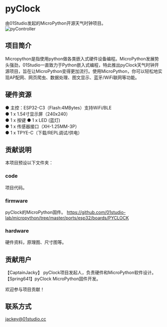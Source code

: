 # pyClock
由01Studio发起的MicroPython开源天气时钟项目。  
![pyController](https://www.01studio.cc/data/picture/pyClock.jpg)

## 项目简介
Micropython是指使用python做各类嵌入式硬件设备编程。MicroPython发展势头强劲，01Studio一直致力于Python嵌入式编程，特此推出pyClock天气时钟开源项目，旨在让MicroPython变得更加流行。使用MicroPython，你可以轻松地实现AP配网、网页爬虫、数据处理、图文显示、蓝牙/WiFi联网等功能。


## 硬件资源
● 主控：ESP32-C3（Flash:4MBytes）支持WiFi/BLE   
● 1 x 1.54寸显示屏（240x240）   
● 1 x 按键 
● 1 x LED (蓝灯)  
● 1 x 传感器接口（XH-1.25MM-3P）  
● 1 x TPYE-C（下载/REPL调试/供电）  

## 贡献说明
本项目预设以下文件夹：

### code
项目代码。

### firmware
pyClock的MicroPython固件。
https://github.com/01studio-lab/micropython/tree/master/ports/esp32/boards/PYCLOCK

### hardware
硬件资料，原理图、尺寸图等。

## 贡献用户
【CaptainJacky】 pyClock项目发起人，负责硬件和MicroPython软件设计。    
【Spring641】pyClock MicroPython固件开发。    

欢迎参与项目贡献！

## 联系方式
jackey@01studio.cc